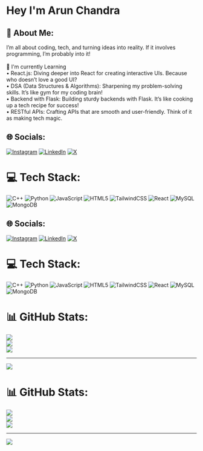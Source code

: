# Hey I'm Arun Chandra

## 💫 About Me:
I’m all about coding, tech, and turning ideas into reality. If it involves programming, I’m probably into it!<br><br>🌱 I'm currently Learning<br>• React.js: Diving deeper into React for creating interactive UIs. Because who doesn’t love a good UI?<br>• DSA (Data Structures & Algorithms): Sharpening my problem-solving skills. It’s like gym for my coding brain!<br>• Backend with Flask: Building sturdy backends with Flask. It’s like cooking up a tech recipe for success!<br>• RESTful APIs: Crafting APIs that are smooth and user-friendly. Think of it as making tech magic.


## 🌐 Socials:
[![Instagram](https://img.shields.io/badge/Instagram-%23E4405F.svg?logo=Instagram&logoColor=white)](https://www.instagram.com/simply_.arun/) [![LinkedIn](https://img.shields.io/badge/LinkedIn-%230077B5.svg?logo=linkedin&logoColor=white)](https://www.linkedin.com/in/arun-chandra-23b28a299/) [![X](https://img.shields.io/badge/X-black.svg?logo=X&logoColor=white)](https://x.com/izmearun3) 

# 💻 Tech Stack:
![C++](https://img.shields.io/badge/c++-%2300599C.svg?style=for-the-badge&logo=c%2B%2B&logoColor=white) ![Python](https://img.shields.io/badge/python-3670A0?style=for-the-badge&logo=python&logoColor=ffdd54) ![JavaScript](https://img.shields.io/badge/javascript-%23323330.svg?style=for-the-badge&logo=javascript&logoColor=%23F7DF1E) ![HTML5](https://img.shields.io/badge/html5-%23E34F26.svg?style=for-the-badge&logo=html5&logoColor=white) ![TailwindCSS](https://img.shields.io/badge/tailwindcss-%2338B2AC.svg?style=for-the-badge&logo=tailwind-css&logoColor=white) ![React](https://img.shields.io/badge/react-%2320232a.svg?style=for-the-badge&logo=react&logoColor=%2361DAFB) ![MySQL](https://img.shields.io/badge/mysql-4479A1.svg?style=for-the-badge&logo=mysql&logoColor=white) ![MongoDB](https://img.shields.io/badge/MongoDB-%234ea94b.svg?style=for-the-badge&logo=mongodb&logoColor=white) 

## 🌐 Socials:
[![Instagram](https://img.shields.io/badge/Instagram-%23E4405F.svg?logo=Instagram&logoColor=white)](https://www.instagram.com/simply_.arun/) [![LinkedIn](https://img.shields.io/badge/LinkedIn-%230077B5.svg?logo=linkedin&logoColor=white)](https://www.linkedin.com/in/arun-chandra-23b28a299/) [![X](https://img.shields.io/badge/X-black.svg?logo=X&logoColor=white)](https://x.com/izmearun3) 

# 💻 Tech Stack:
![C++](https://img.shields.io/badge/c++-%2300599C.svg?style=for-the-badge&logo=c%2B%2B&logoColor=white) ![Python](https://img.shields.io/badge/python-3670A0?style=for-the-badge&logo=python&logoColor=ffdd54) ![JavaScript](https://img.shields.io/badge/javascript-%23323330.svg?style=for-the-badge&logo=javascript&logoColor=%23F7DF1E) ![HTML5](https://img.shields.io/badge/html5-%23E34F26.svg?style=for-the-badge&logo=html5&logoColor=white) ![TailwindCSS](https://img.shields.io/badge/tailwindcss-%2338B2AC.svg?style=for-the-badge&logo=tailwind-css&logoColor=white) ![React](https://img.shields.io/badge/react-%2320232a.svg?style=for-the-badge&logo=react&logoColor=%2361DAFB) ![MySQL](https://img.shields.io/badge/mysql-4479A1.svg?style=for-the-badge&logo=mysql&logoColor=white) ![MongoDB](https://img.shields.io/badge/MongoDB-%234ea94b.svg?style=for-the-badge&logo=mongodb&logoColor=white) 

# 📊 GitHub Stats:
![](https://github-readme-stats.vercel.app/api?username=PYIArun&theme=dark&hide_border=false&include_all_commits=true&count_private=false)<br/>
![](https://github-readme-streak-stats.herokuapp.com/?user=PYIArun&theme=dark&hide_border=false)<br/>
![](https://github-readme-stats.vercel.app/api/top-langs/?username=PYIArun&theme=dark&hide_border=false&include_all_commits=true&count_private=false&layout=compact)

---
[![](https://visitcount.itsvg.in/api?id=PYIArun&icon=0&color=0)](https://visitcount.itsvg.in)

<!-- Proudly created with GPRM ( https://gprm.itsvg.in ) -->

# 📊 GitHub Stats:
![](https://github-readme-stats.vercel.app/api?username=PYIArun&theme=dark&hide_border=false&include_all_commits=true&count_private=false)<br/>
![](https://github-readme-streak-stats.herokuapp.com/?user=PYIArun&theme=dark&hide_border=false)<br/>
![](https://github-readme-stats.vercel.app/api/top-langs/?username=PYIArun&theme=dark&hide_border=false&include_all_commits=true&count_private=false&layout=compact)

---
[![](https://visitcount.itsvg.in/api?id=PYIArun&icon=0&color=0)](https://visitcount.itsvg.in)

<!-- Proudly created with GPRM ( https://gprm.itsvg.in ) -->
